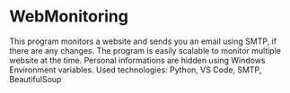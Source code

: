 # WebMonitoring
This program monitors a website and sends you an email using SMTP, if there are any changes. The program is easily scalable to monitor multiple website at the time. Personal informations are hidden using Windows Environment variables. Used technologies: Python, VS Code, SMTP, BeautifulSoup
